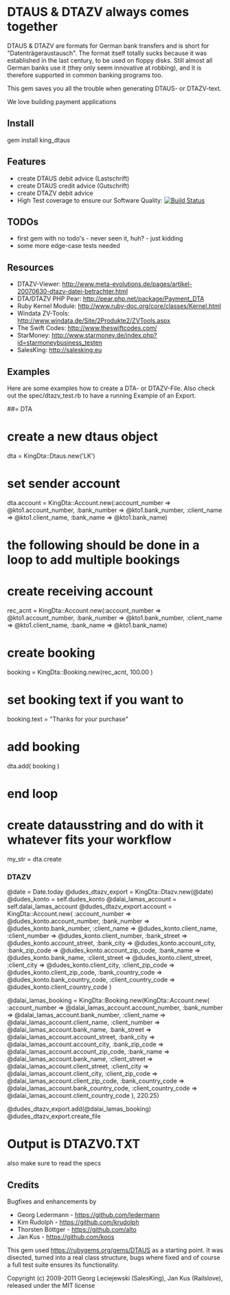 # DTAUS & DTAZV always comes together

DTAUS & DTAZV are formats for German bank transfers and is short for
"Datenträgeraustausch". The format itself totally sucks because it was
established in the last century, to be used on floppy disks. Still almost
all German banks use it (they only seem innovative at robbing), and it is
therefore supported in common banking programs too.

This gem saves you all the trouble when generating DTAUS- or DTAZV-text.

We love building payment applications

## Install

  gem install king_dtaus

## Features

* create DTAUS debit advice (Lastschrift)
* create DTAUS credit advice (Gutschrift)
* create DTAZV debit advice
* High Test coverage to ensure our Software Quality: [![Build Status](https://secure.travis-ci.org/salesking/king_dtaus.png)](http://travis-ci.org/salesking/king_dtaus)


## TODOs

* first gem with no todo's - never seen it, huh? - just kidding
* some more edge-case tests needed

## Resources

* DTAZV-Viewer: http://www.meta-evolutions.de/pages/artikel-20070630-dtazv-datei-betrachter.html
* DTA/DTAZV PHP Pear: http://pear.php.net/package/Payment_DTA
* Ruby Kernel Module: http://www.ruby-doc.org/core/classes/Kernel.html
* Windata ZV-Tools: http://www.windata.de/Site/2Produkte2/ZVTools.aspx
* The Swift Codes: http://www.theswiftcodes.com/
* StarMoney: http://www.starmoney.de/index.php?id=starmoneybusiness_testen
* SalesKing: http://salesking.eu

## Examples

Here are some examples how to create a DTA- or DTAZV-File. Also check out the spec/dtazv_test.rb to have a running Example of an Export.

##= DTA

  # create a new dtaus object
  dta = KingDta::Dtaus.new('LK')
  
  # set sender account
  dta.account = KingDta::Account.new(:account_number => @kto1.account_number, :bank_number => @kto1.bank_number, :client_name => @kto1.client_name, :bank_name => @kto1.bank_name)
  
  # the following should be done in a loop to add multiple bookings
  # create receiving account
  rec_acnt = KingDta::Account.new(:account_number => @kto1.account_number, :bank_number => @kto1.bank_number, :client_name => @kto1.client_name, :bank_name => @kto1.bank_name)
  
  # create booking
  booking = KingDta::Booking.new(rec_acnt, 100.00 )
  
  # set booking text if you want to
  booking.text = "Thanks for your purchase"
 
  # add booking
  dta.add( booking )
  # end loop

  # create datausstring and do with it whatever fits your workflow
  my_str = dta.create

### DTAZV

  @date = Date.today
  @dudes_dtazv_export = KingDta::Dtazv.new(@date)
  @dudes_konto = self.dudes_konto
  @dalai_lamas_account = self.dalai_lamas_account
  @dudes_dtazv_export.account = KingDta::Account.new(
    :account_number =>      @dudes_konto.account_number,
    :bank_number =>         @dudes_konto.bank_number,
    :client_name =>         @dudes_konto.client_name,
    :client_number =>       @dudes_konto.client_number,
    :bank_street =>         @dudes_konto.account_street,
    :bank_city =>           @dudes_konto.account_city,
    :bank_zip_code =>       @dudes_konto.account_zip_code,
    :bank_name =>           @dudes_konto.bank_name,
    :client_street =>       @dudes_konto.client_street,
    :client_city =>         @dudes_konto.client_city,
    :client_zip_code =>     @dudes_konto.client_zip_code,
    :bank_country_code =>   @dudes_konto.bank_country_code,
    :client_country_code => @dudes_konto.client_country_code
  )

  @dalai_lamas_booking = KingDta::Booking.new(KingDta::Account.new(
    :account_number =>      @dalai_lamas_account.account_number,
    :bank_number =>         @dalai_lamas_account.bank_number,
    :client_name =>         @dalai_lamas_account.client_name,
    :client_number =>       @dalai_lamas_account.bank_name,
    :bank_street =>         @dalai_lamas_account.account_street,
    :bank_city =>           @dalai_lamas_account.account_city,
    :bank_zip_code =>       @dalai_lamas_account.account_zip_code,
    :bank_name =>           @dalai_lamas_account.bank_name,
    :client_street =>       @dalai_lamas_account.client_street,
    :client_city =>         @dalai_lamas_account.client_city,
    :client_zip_code =>     @dalai_lamas_account.client_zip_code,
    :bank_country_code =>   @dalai_lamas_account.bank_country_code,
    :client_country_code => @dalai_lamas_account.client_country_code
  ), 220.25)

  @dudes_dtazv_export.add(@dalai_lamas_booking)
  @dudes_dtazv_export.create_file

  # Output is DTAZV0.TXT

also make sure to read the specs

## Credits

Bugfixes and enhancements by

* Georg Ledermann - https://github.com/ledermann
* Kim Rudolph - https://github.com/krudolph
* Thorsten Böttger - https://github.com/alto
* Jan Kus - https://github.com/koos

This gem used https://rubygems.org/gems/DTAUS as a starting point.
It was disected, turned into a real class structure, bugs where fixed and
of course a full test suite ensures its functionality.

Copyright (c) 2009-2011 Georg Leciejewski (SalesKing), Jan Kus (Railslove), released under the MIT license
